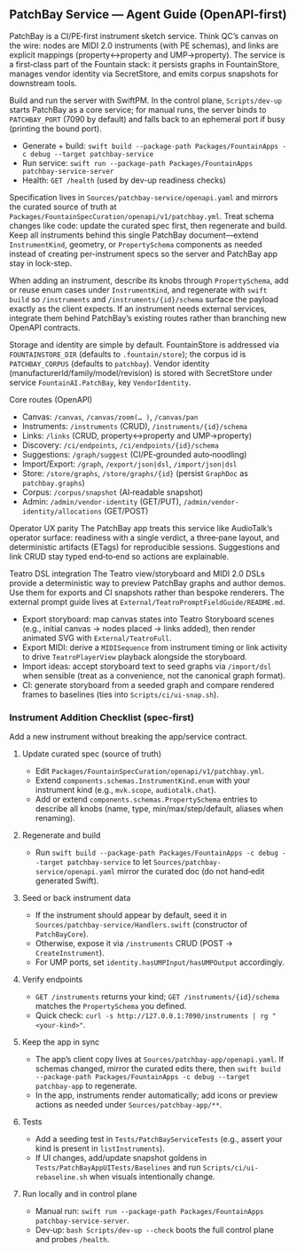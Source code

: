## PatchBay Service — Agent Guide (OpenAPI‑first)

PatchBay is a CI/PE‑first instrument sketch service. Think QC’s canvas on the wire: nodes are MIDI 2.0 instruments (with PE schemas), and links are explicit mappings (property↔property and UMP→property). The service is a first‑class part of the Fountain stack: it persists graphs in FountainStore, manages vendor identity via SecretStore, and emits corpus snapshots for downstream tools.

Build and run the server with SwiftPM. In the control plane, `Scripts/dev-up` starts PatchBay as a core service; for manual runs, the server binds to `PATCHBAY_PORT` (7090 by default) and falls back to an ephemeral port if busy (printing the bound port).

- Generate + build: `swift build --package-path Packages/FountainApps -c debug --target patchbay-service`
- Run service: `swift run --package-path Packages/FountainApps patchbay-service-server`
- Health: `GET /health` (used by dev-up readiness checks)

Specification lives in `Sources/patchbay-service/openapi.yaml` and mirrors the curated source of truth at `Packages/FountainSpecCuration/openapi/v1/patchbay.yml`. Treat schema changes like code: update the curated spec first, then regenerate and build. Keep all instruments behind this single PatchBay document—extend `InstrumentKind`, geometry, or `PropertySchema` components as needed instead of creating per-instrument specs so the server and PatchBay app stay in lock-step.

When adding an instrument, describe its knobs through `PropertySchema`, add or reuse enum cases under `InstrumentKind`, and regenerate with `swift build` so `/instruments` and `/instruments/{id}/schema` surface the payload exactly as the client expects. If an instrument needs external services, integrate them behind PatchBay’s existing routes rather than branching new OpenAPI contracts.

Storage and identity are simple by default. FountainStore is addressed via `FOUNTAINSTORE_DIR` (defaults to `.fountain/store`); the corpus id is `PATCHBAY_CORPUS` (defaults to `patchbay`). Vendor identity (manufacturerId/family/model/revision) is stored with SecretStore under service `FountainAI.PatchBay`, key `VendorIdentity`.

Core routes (OpenAPI)
- Canvas: `/canvas`, `/canvas/zoom(… )`, `/canvas/pan`
- Instruments: `/instruments` (CRUD), `/instruments/{id}/schema`
- Links: `/links` (CRUD, property↔property and UMP→property)
- Discovery: `/ci/endpoints`, `/ci/endpoints/{id}/schema`
- Suggestions: `/graph/suggest` (CI/PE‑grounded auto‑noodling)
- Import/Export: `/graph`, `/export/json|dsl`, `/import/json|dsl`
- Store: `/store/graphs`, `/store/graphs/{id}` (persist `GraphDoc` as `patchbay.graphs`)
- Corpus: `/corpus/snapshot` (AI‑readable snapshot)
- Admin: `/admin/vendor-identity` (GET/PUT), `/admin/vendor-identity/allocations` (GET/POST)

Operator UX parity
The PatchBay app treats this service like AudioTalk’s operator surface: readiness with a single verdict, a three‑pane layout, and deterministic artifacts (ETags) for reproducible sessions. Suggestions and link CRUD stay typed end‑to‑end so actions are explainable.

Teatro DSL integration
The Teatro view/storyboard and MIDI 2.0 DSLs provide a deterministic way to preview PatchBay graphs and author demos. Use them for exports and CI snapshots rather than bespoke renderers. The external prompt guide lives at `External/TeatroPromptFieldGuide/README.md`.

- Export storyboard: map canvas states into Teatro Storyboard scenes (e.g., initial canvas → nodes placed → links added), then render animated SVG with `External/TeatroFull`.
- Export MIDI: derive a `MIDISequence` from instrument timing or link activity to drive `TeatroPlayerView` playback alongside the storyboard.
- Import ideas: accept storyboard text to seed graphs via `/import/dsl` when sensible (treat as a convenience, not the canonical graph format).
- CI: generate storyboard from a seeded graph and compare rendered frames to baselines (ties into `Scripts/ci/ui-snap.sh`).

### Instrument Addition Checklist (spec‑first)

Add a new instrument without breaking the app/service contract.

1) Update curated spec (source of truth)
   - Edit `Packages/FountainSpecCuration/openapi/v1/patchbay.yml`.
   - Extend `components.schemas.InstrumentKind.enum` with your instrument kind (e.g., `mvk.scope`, `audiotalk.chat`).
   - Add or extend `components.schemas.PropertySchema` entries to describe all knobs (name, type, min/max/step/default, aliases when renaming).

2) Regenerate and build
   - Run `swift build --package-path Packages/FountainApps -c debug --target patchbay-service` to let `Sources/patchbay-service/openapi.yaml` mirror the curated doc (do not hand‑edit generated Swift).

3) Seed or back instrument data
   - If the instrument should appear by default, seed it in `Sources/patchbay-service/Handlers.swift` (constructor of `PatchBayCore`).
   - Otherwise, expose it via `/instruments` CRUD (POST → `CreateInstrument`).
   - For UMP ports, set `identity.hasUMPInput/hasUMPOutput` accordingly.

4) Verify endpoints
   - `GET /instruments` returns your kind; `GET /instruments/{id}/schema` matches the `PropertySchema` you defined.
   - Quick check: `curl -s http://127.0.0.1:7090/instruments | rg "<your-kind>"`.

5) Keep the app in sync
   - The app’s client copy lives at `Sources/patchbay-app/openapi.yaml`. If schemas changed, mirror the curated edits there, then `swift build --package-path Packages/FountainApps -c debug --target patchbay-app` to regenerate.
   - In the app, instruments render automatically; add icons or preview actions as needed under `Sources/patchbay-app/**`.

6) Tests
   - Add a seeding test in `Tests/PatchBayServiceTests` (e.g., assert your kind is present in `listInstruments`).
   - If UI changes, add/update snapshot goldens in `Tests/PatchBayAppUITests/Baselines` and run `Scripts/ci/ui-rebaseline.sh` when visuals intentionally change.

7) Run locally and in control plane
   - Manual run: `swift run --package-path Packages/FountainApps patchbay-service-server`.
   - Dev‑up: `bash Scripts/dev-up --check` boots the full control plane and probes `/health`.
